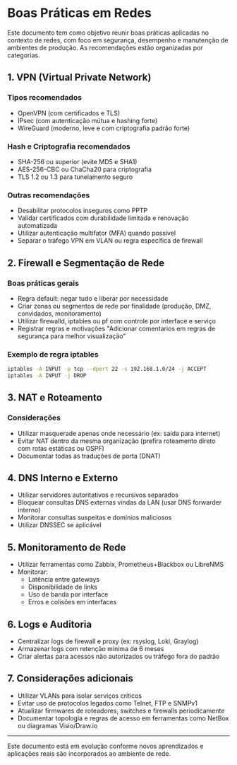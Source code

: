 # Boas Práticas em Redes

Este documento tem como objetivo reunir boas práticas aplicadas no contexto de redes, com foco em segurança, desempenho e manutenção de ambientes de produção. As recomendações estão organizadas por categorias.

## 1. VPN (Virtual Private Network)

### Tipos recomendados
- OpenVPN (com certificados e TLS)
- IPsec (com autenticação mútua e hashing forte)
- WireGuard (moderno, leve e com criptografia padrão forte)

### Hash e Criptografia recomendados
- SHA-256 ou superior (evite MD5 e SHA1)
- AES-256-CBC ou ChaCha20 para criptografia
- TLS 1.2 ou 1.3 para tunelamento seguro

### Outras recomendações
- Desabilitar protocolos inseguros como PPTP
- Validar certificados com durabilidade limitada e renovação automatizada
- Utilizar autenticação multifator (MFA) quando possível
- Separar o tráfego VPN em VLAN ou regra específica de firewall

## 2. Firewall e Segmentação de Rede

### Boas práticas gerais
- Regra default: negar tudo e liberar por necessidade
- Criar zonas ou segmentos de rede por finalidade (produção, DMZ, convidados, monitoramento)
- Utilizar firewalld, iptables ou pf com controle por interface e serviço
- Registrar regras e motivações "Adicionar comentarios em regras de segurança para melhor visualização"

### Exemplo de regra iptables
```bash
iptables -A INPUT -p tcp --dport 22 -s 192.168.1.0/24 -j ACCEPT
iptables -A INPUT -j DROP
```

## 3. NAT e Roteamento

### Considerações
- Utilizar masquerade apenas onde necessário (ex: saída para internet)
- Evitar NAT dentro da mesma organização (prefira roteamento direto com rotas estáticas ou OSPF)
- Documentar todas as traduções de porta (DNAT)

## 4. DNS Interno e Externo

- Utilizar servidores autoritativos e recursivos separados
- Bloquear consultas DNS externas vindas da LAN (usar DNS forwarder interno)
- Monitorar consultas suspeitas e domínios maliciosos
- Utilizar DNSSEC se aplicável

## 5. Monitoramento de Rede

- Utilizar ferramentas como Zabbix, Prometheus+Blackbox ou LibreNMS
- Monitorar:
  - Latência entre gateways
  - Disponibilidade de links
  - Uso de banda por interface
  - Erros e colisões em interfaces

## 6. Logs e Auditoria

- Centralizar logs de firewall e proxy (ex: rsyslog, Loki, Graylog)
- Armazenar logs com retenção mínima de 6 meses
- Criar alertas para acessos não autorizados ou tráfego fora do padrão

## 7. Considerações adicionais

- Utilizar VLANs para isolar serviços críticos
- Evitar uso de protocolos legados como Telnet, FTP e SNMPv1
- Atualizar firmwares de roteadores, switches e firewalls periodicamente
- Documentar topologia e regras de acesso em ferramentas como NetBox ou diagramas Visio/Draw.io

---

Este documento está em evolução conforme novos aprendizados e aplicações reais são incorporados ao ambiente de rede.